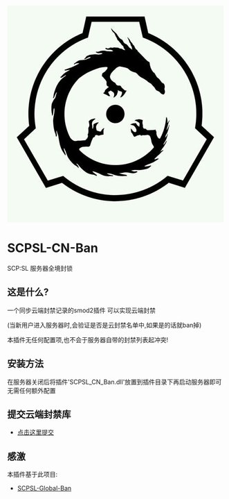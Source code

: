 ![logo](logo.jpg)
# SCPSL-CN-Ban
SCP:SL 服务器全境封锁

## 这是什么?
一个同步云端封禁记录的smod2插件 可以实现云端封禁

(当新用户进入服务器时,会验证是否是云封禁名单中,如果是的话就ban掉)

本插件无任何配置项,也不会于服务器自带的封禁列表起冲突!

## 安装方法
在服务器关闭后将插件'SCPSL_CN_Ban.dll'放置到插件目录下再启动服务器即可 无需任何额外配置

## 提交云端封禁库
* [点击这里提交](http://scpsl.exacg.cc/scpsl/tj.php) 

## 感激
本插件基于此项目:

* [SCPSL-Global-Ban](https://github.com/DomRR/SCPSL-Global-Ban) 